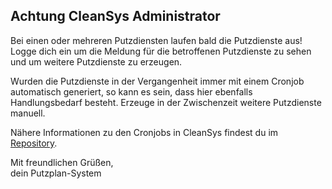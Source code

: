 ## Achtung CleanSys Administrator

Bei einen oder mehreren Putzdiensten laufen bald die Putzdienste aus! 
Logge dich ein um die Meldung für die betroffenen Putzdienste zu sehen und um weitere Putzdienste zu erzeugen. 

Wurden die Putzdienste in der Vergangenheit immer mit einem Cronjob automatisch generiert, so kann es sein, dass hier ebenfalls Handlungsbedarf besteht. 
Erzeuge in der Zwischenzeit weitere Putzdienste manuell. 

Nähere Informationen zu den Cronjobs in CleanSys findest du im <a href="https://github.com/monoclecat/cleansys#creating-cronjobs">Repository</a>.

Mit freundlichen Grüßen,  
dein Putzplan-System
